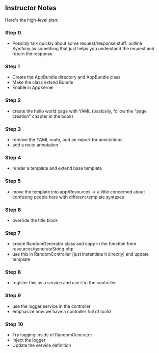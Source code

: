 ## Instructor Notes

Here's the high-level plan:

### Step 0

- Possibly talk quickly about some request/response stuff: outline Symfony
  as something that just helps you understand the request and return the response.

### Step 1

- Create the AppBundle directory and AppBundle class
- Make the class extend Bundle
- Enable in AppKernel

### Step 2

- create the hello world page with YAML (basically, follow the "page creation"
  chapter in the book)

### Step 3

- remove the YAML route, add an import for annotations
- add a route annotation

### Step 4

- render a template and extend base template

### Step 5

- move the template into app/Resources
    -> a little concerned about confusing people here with different
        template syntaxes

### Step 6

- override the title block

### Step 7

- create RandomGenerator class and copy in the function from resources/generateString.php
- use this in RandomController (just instantiate it directly) and update template

### Step 8

- register this as a service and use it in the controller

### Step 9

- use the logger service in the controller
- emphasize how we have a controller full of tools!

### Step 10

- Try logging inside of RandomGenerator
- Inject the logger
- Update the service definition
